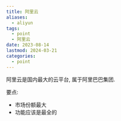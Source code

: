 ```yaml
---
title: 阿里云
aliases:
  - aliyun
tags:
  - point
  - 阿里云
date: 2023-08-14
lastmod: 2024-03-21
categories:
  - point
---
```


阿里云是国内最大的云平台, 属于阿里巴巴集团.

要点:

- 市场份额最大
- 功能应该是最全的

